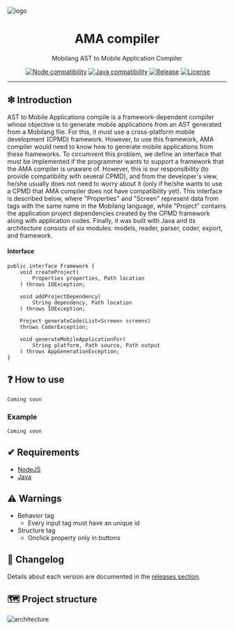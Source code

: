 ![logo](https://raw.githubusercontent.com/wniemiec-mobilex/ama-compiler/master/docs/images/logo/logo.png?raw=true)

<h1 align='center'>AMA compiler</h1>
<p align='center'>Mobilang AST to Mobile Application Compiler</p>
<p align="center">
	<a href="https://github.com/wniemiec-mobilex/ama-compiler/actions/workflows/ubuntu.yml"><img src="https://github.com/wniemiec-mobilex/ama-compiler/actions/workflows/ubuntu.yml/badge.svg" alt=""></a>
	<a href="http://node.dev"><img src="https://img.shields.io/badge/NodeJS-8+-D0008F.svg" alt="Node compatibility"></a>
	<a href="http://java.oracle.com"><img src="https://img.shields.io/badge/java-11+-D0008F.svg" alt="Java compatibility"></a>
	<a href="https://github.com/wniemiec-mobilex/ama-compiler/releases"><img src="https://img.shields.io/github/v/release/wniemiec-mobilex/ama-compiler" alt="Release"></a>
	<a href="https://github.com/wniemiec-mobilex/ama-compiler/blob/master/LICENSE"><img src="https://img.shields.io/github/license/wniemiec-mobilex/ama-compiler" alt="License"></a>
	
<hr>

## ❇ Introduction
AST to Mobile Applications compile is a framework-dependent compiler whose objective is to generate mobile applications from an AST generated from a Mobilang file. For this, it must use a cross-platform mobile development (CPMD) framework. However, to use this framework, AMA compiler would need to know how to generate mobile applications from these frameworks. To circumvent this problem, we define an interface that must be implemented if the programmer wants to support a framework that the AMA compiler is unaware of. However, this is our responsibility (to provide compatibility with several CPMD), and from the developer's view, he/she usually does not need to worry about it (only if he/she wants to use a CPMD that AMA compiler does not have compatibility yet). This interface is described below, where "Properties" and "Screen" represent data from tags with the same name in the Mobilang language, while "Project" contains the application project dependencies created by the CPMD framework along with application codes. Finally, it was built with Java and its architecture consists of six modules: models, reader, parser, coder, export, and framework.

#### Interface

```
public interface Framework {
    void createProject(
        Properties properties, Path location
    ) throws IOException;
  
    void addProjectDependency(
        String dependency, Path location
    ) throws IOException;

    Project generateCode(List<Screen> screens) 
    throws CoderException;

    void generateMobileApplicationFor(
        String platform, Path source, Path output
    ) throws AppGenerationException;
}
```

## ❓ How to use

```
Coming soon
```

### Example

```
Coming soon
```

## ✔ Requirements
- [NodeJS](https://nodejs.dev)
- [Java](http://java.oracle.com/)

## ⚠ Warnings
- Behavior tag
  - Every input tag  must have an unique id
- Structure tag
  - Onclick property only in buttons
   
## 🚩 Changelog
Details about each version are documented in the [releases section](https://github.com/wniemiec-mobilex/ama-compiler/releases).

## 🗺 Project structure
![architecture](https://raw.githubusercontent.com/wniemiec-mobilex/ama-compiler/master/docs/images/design/architecture.jpg)

